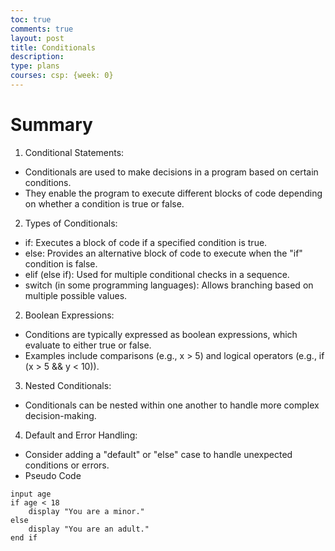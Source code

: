 ```yaml
---
toc: true
comments: true
layout: post
title: Conditionals
description: 
type: plans
courses: csp: {week: 0}
---
```

# Summary
1. Conditional Statements:

- Conditionals are used to make decisions in a program based on certain conditions.
- They enable the program to execute different blocks of code depending on whether a condition is true or false.
2. Types of Conditionals:

- if: Executes a block of code if a specified condition is true.
- else: Provides an alternative block of code to execute when the "if" condition is false.
- elif (else if): Used for multiple conditional checks in a sequence.
- switch (in some programming languages): Allows branching based on multiple possible values.
2. Boolean Expressions:

- Conditions are typically expressed as boolean expressions, which evaluate to either true or false.
- Examples include comparisons (e.g., x > 5) and logical operators (e.g., if (x > 5 && y < 10)).
3. Nested Conditionals:

- Conditionals can be nested within one another to handle more complex decision-making.
4. Default and Error Handling:

- Consider adding a "default" or "else" case to handle unexpected conditions or errors.
- Pseudo Code
~~~
input age
if age < 18
    display "You are a minor."
else
    display "You are an adult."
end if
~~~
